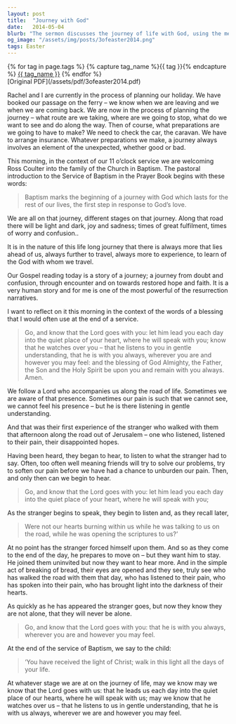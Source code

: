 ```yaml
---
layout: post
title:  "Journey with God"
date:   2014-05-04
blurb: "The sermon discusses the journey of life with God, using the metaphor of planning a holiday. It emphasizes that God is always with us, listening to us in gentle understanding, and speaking to us in the quiet places of our hearts. The sermon is given in the context of a baptism, marking the beginning of a lifelong journey with God."
og_image: "/assets/img/posts/3ofeaster2014.png"
tags: Easter
---    
```

<div class="tag-pills">
  {% for tag in page.tags %}
    {% capture tag_name %}{{ tag }}{% endcapture %}
    <a href="{{ site.baseurl }}/tag/{{ tag_name }}" class="tag-pill">{{ tag_name }}</a>
  {% endfor %}
</div>
[Original PDF](/assets/pdf/3ofeaster2014.pdf)

Rachel and I are currently in the process of planning our holiday. We have booked our passage on the ferry – we know when we are leaving and we when we are coming back. We are now in the process of planning the journey – what route are we taking, where are we going to stop, what do we want to see and do along the way. Then of course, what preparations are we going to have to make? We need to check the car, the caravan. We have to arrange insurance. Whatever preparations we make, a journey always involves an element of the unexpected, whether good or bad.

This morning, in the context of our 11 o’clock service we are welcoming Ross Coulter into the family of the Church in Baptism. The pastoral introduction to the Service of Baptism in the Prayer Book begins with these words:

>Baptism marks the beginning of a journey with God which lasts for the rest of our lives, the first step in response to God’s love.

We are all on that journey, different stages on that journey. Along that road there will be light and dark, joy and sadness; times of great fulfilment, times of worry and confusion..

It is in the nature of this life long journey that there is always more that lies ahead of us, always further to travel, always more to experience, to learn of the God with whom we travel.

Our Gospel reading today is a story of a journey; a journey from doubt and confusion, through encounter and on towards restored hope and faith. It is a very human story and for me is one of the most powerful of the resurrection narratives.

I want to reflect on it this morning in the context of the words of a blessing that I would often use at the end of a service.

>Go, and know that the Lord goes with you:
let him lead you each day into the quiet place of your heart, where he will speak with you;
know that he watches over you –
that he listens to you in gentle understanding,
that he is with you always,
wherever you are and however you may feel:
and the blessing of God Almighty,
the Father, the Son and the Holy Spirit
be upon you and remain with you always.
Amen.

We follow a Lord who accompanies us along the road of life. Sometimes we are aware of that presence. Sometimes our pain is such that we cannot see, we cannot feel his presence – but he is there listening in gentle understanding.

And that was their first experience of the stranger who walked with them that afternoon along the road out of Jerusalem – one who listened, listened to their pain, their disappointed hopes.

Having been heard, they began to hear, to listen to what the stranger had to say. Often, too often well meaning friends will try to solve our problems, try to soften our pain before we have had a chance to unburden our pain. Then, and only then can we begin to hear.

>Go, and know that the Lord goes with you:
let him lead you each day into the quiet place of your heart, where he will speak with you;

As the stranger begins to speak, they begin to listen and, as they recall later,

>Were not our hearts burning within us while he was talking to us on the road, while he was opening the scriptures to us?’

At no point has the stranger forced himself upon them. And so as they come to the end of the day, he prepares to move on – but they want him to stay. He joined them uninvited but now they want to hear more. And in the simple act of breaking of bread, their eyes are opened and they see, truly see who has walked the road with them that day, who has listened to their pain, who has spoken into their pain, who has brought light into the darkness of their hearts.

As quickly as he has appeared the stranger goes, but now they know they are not alone, that they will never be alone.

>Go, and know that the Lord goes with you:
that he is with you always,
wherever you are and however you may feel.

At the end of the service of Baptism, we say to the child:

>‘You have received the light of Christ;
walk in this light all the days of your life.

At whatever stage we are at on the journey of life, may we know
may we know that the Lord goes with us:
that he leads us each day into the quiet place of our hearts, where he will speak with us;
may we know that he watches over us –
that he listens to us in gentle understanding,
that he is with us always,
wherever we are and however you may feel.
